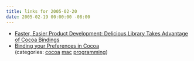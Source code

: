 ```yaml
---
title: links for 2005-02-20
date: 2005-02-19 00:00:00 -08:00
---
```


<ul class="delicious">
	<li>
		<div class="delicious-link"><a href="http://developer.apple.com/business/macmarket/deliciouslibrary.html">Faster, Easier Product Development: Delicious Library Takes Advantage of Cocoa Bindings</a></div>
	</li>
	<li>
		<div class="delicious-link"><a href="http://developer.apple.com/cocoa/cocoabindings.html">Binding your Preferences in Cocoa</a></div>
		<div class="delicious-categories">(categories: <a href="http://del.icio.us/torrez/cocoa">cocoa</a> <a href="http://del.icio.us/torrez/mac">mac</a> <a href="http://del.icio.us/torrez/programming">programming</a>)</div>
	</li>
</ul>
